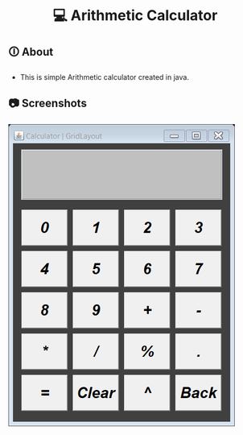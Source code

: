 <html>
  <body>
    <h1 align="center"><p>&#128187 Arithmetic Calculator</h1></p>
    <h2><p>&#128712; About</h2></p>
    <ul>
      <li>This is simple Arithmetic calculator created in java.</li>
    </ul>
    <h2><p>&#128247; Screenshots</h2></p>
    <img src="https://github.com/CODING-Enthusiast9857/Arithmetic-Calculator-Java/blob/main/Calculator.png" alt="demo"/>
  </body>
</html>
